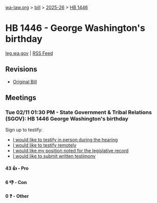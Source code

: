 [wa-law.org](/) > [bill](/bill/) > [2025-26](/bill/2025-26/) > [HB 1446](/bill/2025-26/hb/1446/)

# HB 1446 - George Washington's birthday
[leg.wa.gov](https://app.leg.wa.gov/billsummary?BillNumber=1446&Year=2025&Initiative=false) | [RSS Feed](./rss.xml)

## Revisions
* [Original Bill](1/)

## Meetings
### Tue 02/11 01:30 PM - State Government & Tribal Relations (SGOV): HB 1446 George Washington's birthday
Sign up to testify:
* [I would like to testify in person during the hearing](https://app.leg.wa.gov/csi/Testifier/Add?chamber=House&mId=32766&aId=163686&caId=25653&tId=1)
* [I would like to testify remotely](https://app.leg.wa.gov/csi/Testifier/Add?chamber=House&mId=32766&aId=163686&caId=25653&tId=2)
* [I would like my position noted for the legislative record](https://app.leg.wa.gov/csi/Testifier/Add?chamber=House&mId=32766&aId=163686&caId=25653&tId=3)
* [I would like to submit written testimony](https://app.leg.wa.gov/csi/Testifier/Add?chamber=House&mId=32766&aId=163686&caId=25653&tId=4)

#### 43 👍 - Pro

#### 6 👎 - Con

#### 0 ❓ - Other
